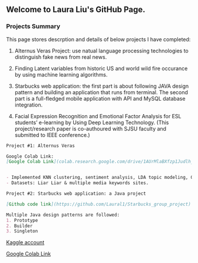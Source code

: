 ## Welcome to Laura Liu's GitHub Page. 




### Projects Summary

This page stores descrption and details of below projects I have completed: 

1. Alternus Veras Project: use natual language processing technologies to distinguish fake news from real news.

2. Finding Latent variables from historic US and world wild fire occurance by using machine learning algorithms.

3. Starbucks web application: the first part is about following JAVA design pattern and building an application that runs from terminal. The second part is a full-fledged mobile application with API and MySQL database integration.

4. Facial Expression Recognition and Emotional Factor Analysis for ESL students’ e-learning by Using Deep Learning Technology. (This project/research paper is co-authoured with SJSU faculty and submitted to IEEE conference.)

```markdown
Project #1: Alternus Veras

Google Colab Link:
[Google Colab Link](colab.research.google.com/drive/1AUrMlaBXfzp1Judlh_9KIcN7hDBOzVpU)


- Implemented KNN clustering, sentiment analysis, LDA topic modeling, Genism, Bag of words, TF-IDF, cosine similarity,Logistic regression, random forrest, multinominal NB, linear SVM.
- Datasets: Liar Liar & multiple media keywords sites. 
```

```markdown
Project #2: Starbucks web application: a Java project 

[Github code link](https://github.com/Laural1/Starbucks_group_project) for the full-fludged application:

Multiple Java design patterns are followed:
1. Prototype
2. Builder
3. Singleton

```

[Kaggle account](https://www.kaggle.com/liuying02000)



[Google Colab Link](colab.research.google.com/drive/1AUrMlaBXfzp1Judlh_9KIcN7hDBOzVpU)
